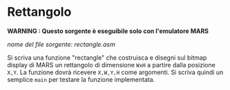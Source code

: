 # Rettangolo

**WARNING : Questo sorgente è eseguibile solo con l'emulatore MARS**

*nome del file sorgente: rectangle.asm*

Si scriva una funzione "rectangle" che costruisca e disegni sul bitmap display di MARS un rettangolo di dimensione `WxH` a partire dalla posizione `X,Y`. La funzione dovrà ricevere `X,W,Y,H` come argomenti. Si scriva quindi un semplice `main` per testare la funzione implementata.

